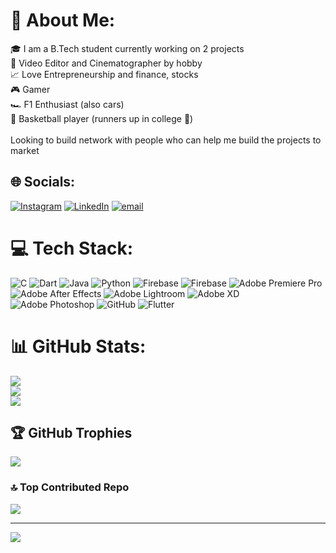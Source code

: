 # 💫 About Me:
🎓 I am a B.Tech student currently working on 2 projects <br>🎥 Video Editor and Cinematographer by hobby <br>📈 Love Entrepreneurship and finance, stocks<br>🎮 Gamer <br>🏎️ F1 Enthusiast (also cars)<br>🏀 Basketball player (runners up in college 🥈)<br><br>Looking to build network with people who can help me build the projects to market


## 🌐 Socials:
[![Instagram](https://img.shields.io/badge/Instagram-%23E4405F.svg?logo=Instagram&logoColor=white)](https://instagram.com/aay.ush_sha.rma) [![LinkedIn](https://img.shields.io/badge/LinkedIn-%230077B5.svg?logo=linkedin&logoColor=white)](https://linkedin.com/in/aayush-sharma-1314r) [![email](https://img.shields.io/badge/Email-D14836?logo=gmail&logoColor=white)](mailto:aayush76567@@gmail.com) 

# 💻 Tech Stack:
![C](https://img.shields.io/badge/c-%2300599C.svg?style=flat-square&logo=c&logoColor=white) ![Dart](https://img.shields.io/badge/dart-%230175C2.svg?style=flat-square&logo=dart&logoColor=white) ![Java](https://img.shields.io/badge/java-%23ED8B00.svg?style=flat-square&logo=openjdk&logoColor=white) ![Python](https://img.shields.io/badge/python-3670A0?style=flat-square&logo=python&logoColor=ffdd54) ![Firebase](https://img.shields.io/badge/firebase-%23039BE5.svg?style=flat-square&logo=firebase) ![Firebase](https://img.shields.io/badge/firebase-a08021?style=flat-square&logo=firebase&logoColor=ffcd34) ![Adobe Premiere Pro](https://img.shields.io/badge/Adobe%20Premiere%20Pro-9999FF.svg?style=flat-square&logo=Adobe%20Premiere%20Pro&logoColor=white) ![Adobe After Effects](https://img.shields.io/badge/Adobe%20After%20Effects-9999FF.svg?style=flat-square&logo=Adobe%20After%20Effects&logoColor=white) ![Adobe Lightroom](https://img.shields.io/badge/Adobe%20Lightroom-31A8FF.svg?style=flat-square&logo=Adobe%20Lightroom&logoColor=white) ![Adobe XD](https://img.shields.io/badge/Adobe%20XD-470137?style=flat-square&logo=Adobe%20XD&logoColor=#FF61F6) ![Adobe Photoshop](https://img.shields.io/badge/adobe%20photoshop-%2331A8FF.svg?style=flat-square&logo=adobe%20photoshop&logoColor=white) ![GitHub](https://img.shields.io/badge/github-%23121011.svg?style=flat-square&logo=github&logoColor=white) ![Flutter](https://img.shields.io/badge/Flutter-%2302569B.svg?style=flat-square&logo=Flutter&logoColor=white)
# 📊 GitHub Stats:
![](https://github-readme-stats.vercel.app/api?username=aayush110410&theme=neon&hide_border=false&include_all_commits=true&count_private=false)<br/>
![](https://github-readme-streak-stats.herokuapp.com/?user=aayush110410&theme=neon&hide_border=false)<br/>
![](https://github-readme-stats.vercel.app/api/top-langs/?username=aayush110410&theme=neon&hide_border=false&include_all_commits=true&count_private=false&layout=compact)

## 🏆 GitHub Trophies
![](https://github-profile-trophy.vercel.app/?username=aayush110410&theme=neon&no-frame=false&no-bg=true&margin-w=4)

### 🔝 Top Contributed Repo
![](https://github-contributor-stats.vercel.app/api?username=aayush110410&limit=5&theme=neon&combine_all_yearly_contributions=true)

---
[![](https://visitcount.itsvg.in/api?id=aayush110410&icon=1&color=0)](https://visitcount.itsvg.in)

<!-- Proudly created with GPRM ( https://gprm.itsvg.in ) -->
